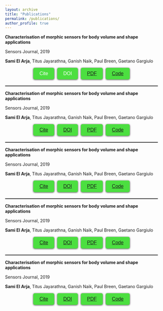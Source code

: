 ```yaml
---
layout: archive
title: "Publications"
permalink: /publications/
author_profile: true
---
```


**Characterisation of morphic sensors for body volume and shape applications**

Sensors Journal, 2019

**Sami El Arja**, Titus Jayarathna, Ganish Naik, Paul Breen, Gaetano Gargiulo

<style>
  .button-container {
    display: flex;
    justify-content: center;
    gap: 10px;
    margin-bottom: 20px;
  }
  .button {
    background-color: #cccccc;
    border: none;
    color: white;
    padding: 10px 20px;
    text-align: center;
    text-decoration: none;
    display: inline-block;
    font-size: 25px;
    margin: 0;
    cursor: pointer;
    border-radius: 5px;
    transition: background-color 0.3s ease;
    box-shadow: 0px 1px 5px rgba(0, 0, 0, 0.8);
  }
  .button:hover {
    background-color: #999999;
  }
  .button:active {
    box-shadow: inset 0px 1px 5px rgba(0, 0, 0, 0.2);
  }
</style>

<script>
  function copyToClipboard(text) {
    var textarea = document.createElement("textarea");
    textarea.value = text;
    document.body.appendChild(textarea);
    textarea.select();
    document.execCommand("copy");
    document.body.removeChild(textarea);
    alert("Copied to clipboard: " + text);
  }
</script>

<div class="button-container">
  <button class="button" onclick="copyToClipboard('Text to be copied')">Cite</button>
  <button class="button" onclick="copyToClipboard('Text to be copied')">DOI</button>
  <button class="button"><a href="https://example.com">PDF</a></button>
  <button class="button"><a href="https://example.com">Code</a></button>
</div>





<hr style="border:1px solid gray">

**Characterisation of morphic sensors for body volume and shape applications**

Sensors Journal, 2019

**Sami El Arja**, Titus Jayarathna, Ganish Naik, Paul Breen, Gaetano Gargiulo

<style>
  .button-container {
    display: flex;
    justify-content: center;
    gap: 10px;
    margin-bottom: 20px;
  }
  .button {
    background-color: #4CDF40;
    border: none;
    color: white;
    padding: 10px 20px;
    text-align: center;
    text-decoration: none;
    display: inline-block;
    font-size: 16px;
    margin: 0;
    cursor: pointer;
    border-radius: 5px;
    transition: background-color 0.3s ease;
  }
  .button:hover {
    background-color: #3e8e41;
  }
</style>

<div class="button-container">
  <button class="button"><a href="https://doi.org/10.3390/s20010090">Cite</a></button>
  <button class="button"><a href="https://doi.org/10.3390/s20010090">DOI</a></button>
  <button class="button"><a href="https://pdfs.semanticscholar.org/5b6f/de4216f65d88bff0b6bbce2c31b687d410a1.pdf?_gl=1*18egdil*_ga*NjkwMDkyNDczLjE2ODIyNTY1Nzk.*_ga_H7P4ZT52H5*MTY4MjYxMjAxOC40LjAuMTY4MjYxMjAxOC4wLjAuMA">PDF</a></button>
  <button class="button"><a href="https://example.com">Code</a></button>
</div>

<hr style="border:1px solid gray">

**Characterisation of morphic sensors for body volume and shape applications**

Sensors Journal, 2019

**Sami El Arja**, Titus Jayarathna, Ganish Naik, Paul Breen, Gaetano Gargiulo

<style>
  .button-container {
    display: flex;
    justify-content: center;
    gap: 10px;
    margin-bottom: 20px;
  }
  .button {
    background-color: #4CDF40;
    border: none;
    color: white;
    padding: 10px 20px;
    text-align: center;
    text-decoration: none;
    display: inline-block;
    font-size: 16px;
    margin: 0;
    cursor: pointer;
    border-radius: 5px;
    transition: background-color 0.3s ease;
  }
  .button:hover {
    background-color: #3e8e41;
  }
</style>

<div class="button-container">
  <button class="button"><a href="https://doi.org/10.3390/s20010090">Cite</a></button>
  <button class="button"><a href="https://doi.org/10.3390/s20010090">DOI</a></button>
  <button class="button"><a href="https://pdfs.semanticscholar.org/5b6f/de4216f65d88bff0b6bbce2c31b687d410a1.pdf?_gl=1*18egdil*_ga*NjkwMDkyNDczLjE2ODIyNTY1Nzk.*_ga_H7P4ZT52H5*MTY4MjYxMjAxOC40LjAuMTY4MjYxMjAxOC4wLjAuMA">PDF</a></button>
  <button class="button"><a href="https://example.com">Code</a></button>
</div>

<hr style="border:1px solid gray">

**Characterisation of morphic sensors for body volume and shape applications**

Sensors Journal, 2019

**Sami El Arja**, Titus Jayarathna, Ganish Naik, Paul Breen, Gaetano Gargiulo

<style>
  .button-container {
    display: flex;
    justify-content: center;
    gap: 10px;
    margin-bottom: 20px;
  }
  .button {
    background-color: #4CDF40;
    border: none;
    color: white;
    padding: 10px 20px;
    text-align: center;
    text-decoration: none;
    display: inline-block;
    font-size: 16px;
    margin: 0;
    cursor: pointer;
    border-radius: 5px;
    transition: background-color 0.3s ease;
  }
  .button:hover {
    background-color: #3e8e41;
  }
</style>

<div class="button-container">
  <button class="button"><a href="https://doi.org/10.3390/s20010090">Cite</a></button>
  <button class="button"><a href="https://doi.org/10.3390/s20010090">DOI</a></button>
  <button class="button"><a href="https://pdfs.semanticscholar.org/5b6f/de4216f65d88bff0b6bbce2c31b687d410a1.pdf?_gl=1*18egdil*_ga*NjkwMDkyNDczLjE2ODIyNTY1Nzk.*_ga_H7P4ZT52H5*MTY4MjYxMjAxOC40LjAuMTY4MjYxMjAxOC4wLjAuMA">PDF</a></button>
  <button class="button"><a href="https://example.com">Code</a></button>
</div>

<hr style="border:1px solid gray">

**Characterisation of morphic sensors for body volume and shape applications**

Sensors Journal, 2019

**Sami El Arja**, Titus Jayarathna, Ganish Naik, Paul Breen, Gaetano Gargiulo

<style>
  .button-container {
    display: flex;
    justify-content: center;
    gap: 10px;
    margin-bottom: 20px;
  }
  .button {
    background-color: #4CDF40;
    border: none;
    color: white;
    padding: 10px 20px;
    text-align: center;
    text-decoration: none;
    display: inline-block;
    font-size: 16px;
    margin: 0;
    cursor: pointer;
    border-radius: 5px;
    transition: background-color 0.3s ease;
  }
  .button:hover {
    background-color: #3e8e41;
  }
</style>

<div class="button-container">
  <button class="button"><a href="https://doi.org/10.3390/s20010090">Cite</a></button>
  <button class="button"><a href="https://doi.org/10.3390/s20010090">DOI</a></button>
  <button class="button"><a href="https://pdfs.semanticscholar.org/5b6f/de4216f65d88bff0b6bbce2c31b687d410a1.pdf?_gl=1*18egdil*_ga*NjkwMDkyNDczLjE2ODIyNTY1Nzk.*_ga_H7P4ZT52H5*MTY4MjYxMjAxOC40LjAuMTY4MjYxMjAxOC4wLjAuMA">PDF</a></button>
  <button class="button"><a href="https://example.com">Code</a></button>
</div>

